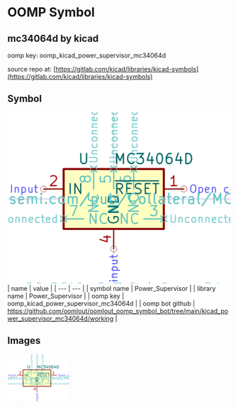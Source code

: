 # OOMP Symbol  
## mc34064d  by kicad  
  
oomp key: oomp_kicad_power_supervisor_mc34064d  
  
source repo at: [https://gitlab.com/kicad/libraries/kicad-symbols](https://gitlab.com/kicad/libraries/kicad-symbols)  
## Symbol  
  
[![working.png](working_600.png)](working.png)  
| name | value | 
| --- | --- | 
| symbol name | Power_Supervisor | 
| library name | Power_Supervisor | 
| oomp key | oomp_kicad_power_supervisor_mc34064d | 
| oomp bot github | https://github.com/oomlout/oomlout_oomp_symbol_bot/tree/main/kicad_power_supervisor_mc34064d/working | 
## Images  
  
[![working.png](working_140.png)](working.png)  
